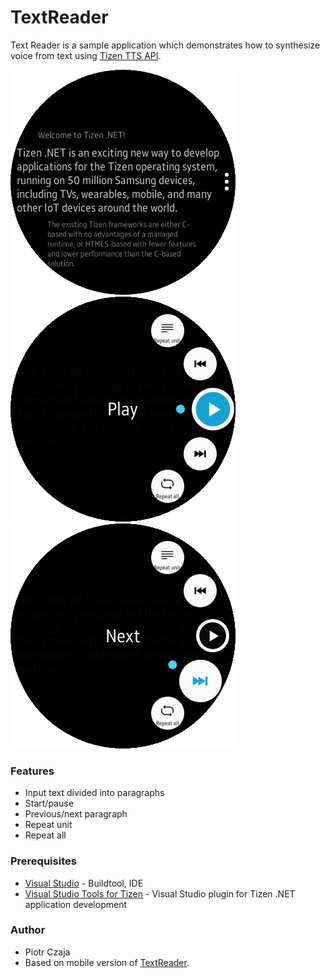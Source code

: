 # TextReader
Text Reader is a sample application which demonstrates how to synthesize voice
from text using [Tizen TTS API](https://samsung.github.io/TizenFX/stable/api/Tizen.Uix.Tts.html).

![Main page](./screenshots/TextReader1.png)
![Menu - Play](./screenshots/TextReader2.png)
![Menu - Next](./screenshots/TextReader3.png)

### Features
* Input text divided into paragraphs
* Start/pause
* Previous/next paragraph
* Repeat unit
* Repeat all

### Prerequisites

* [Visual Studio](https://www.visualstudio.com/) - Buildtool, IDE
* [Visual Studio Tools for Tizen](https://docs.tizen.org/application/vstools/install) - Visual Studio plugin for Tizen .NET application development

### Author
* Piotr Czaja
* Based on mobile version of [TextReader](../../Mobile/TextReader/).
